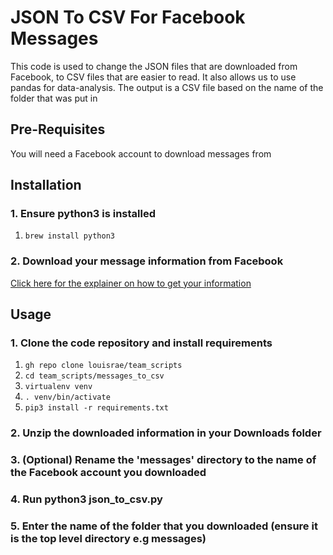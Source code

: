 # JSON To CSV For Facebook Messages

This code is used to change the JSON files that are downloaded from Facebook, to CSV files that are easier to read. It also allows us to use pandas for data-analysis. The output is a CSV file based on the name of the folder that was put in

## Pre-Requisites

You will need a Facebook account to download messages from

## Installation
### 1. Ensure python3 is installed

1. ```brew install python3 ```

### 2. Download your message information from Facebook

[Click here for the explainer on how to get your information](https://www.facebook.com/help/212802592074644)

## Usage
### 1. Clone the code repository and install requirements

1. ```gh repo clone louisrae/team_scripts```
2. ```cd team_scripts/messages_to_csv```
3. ```virtualenv venv```
4. ```. venv/bin/activate```
5. ```pip3 install -r requirements.txt```

### 2. Unzip the downloaded information in your Downloads folder

### 3. (Optional) Rename the 'messages' directory to the name of the Facebook account you downloaded

### 4. Run python3 json_to_csv.py

### 5. Enter the name of the folder that you downloaded (ensure it is the top level directory e.g messages)








